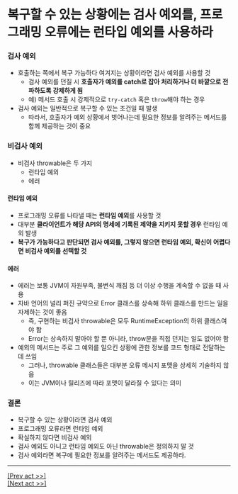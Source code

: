 # 복구할 수 있는 상황에는 검사 예외를, 프로그래밍 오류에는 런타입 예외를 사용하라
### 검사 예외
* 호출하는 쪽에서 복구 가능하다 여겨지는 상황이라면 검사 예외를 사용할 것
  * 검사 예외를 던질 시 **호출자가 예외를 catch로 잡아 처리하거나 더 바깥으로 전파하도록 강제하게 됨**
  * 예) 메서드 호출 시 강제적으로 `try-catch` 혹은 `throw`해야 하는 경우
* 검사 예외는 일반적으로 복구할 수 있는 조건일 때 발생
  * 따라서, 호출자가 예외 상황에서 벗어나는데 필요한 정보를 알려주는 메서드를 함께 제공하는 것이 중요
### 비검사 예외
* 비검사 throwable은 두 가지
  * 런타임 예외
  * 에러
#### 런타임 예외
* 프로그래밍 오류를 나타낼 때는 **런타임 예외**를 사용할 것
* 대부분 **클라이언트가 해당 API의 명세에 기록된 제약을 지키지 못할 경우** 런타임 예외 발생
* **복구가 가능하다고 판단되면 검사 예외를, 그렇지 않으면 런타임 예외, 확신이 어렵다면 비검사 예외를 선택할 것**
#### 에러
* 에러는 보통 JVM이 자원부족, 불변식 깨짐 등 더 이상 수행을 계속할 수 없을 때 사용
* 자바 언어의 널리 퍼진 규약으로 Error 클래스를 상속해 하위 클래스를 만드는 일을 자제하는 것이 좋음
  * 즉, 구현하는 비검사 throwable은 모두 RuntimeException의 하위 클래스여야 함
  * Error는 상속하지 말아야 할 뿐 아니라, throw문을 직접 던지는 일도 없어야 함
* 예외의 메서드는 주로 그 예외를 일으킨 상황에 관한 정보를 코드 형태로 전달하는 데 쓰임
  * 그러나, throwable 클래스들은 대부분 오류 메시지 포맷을 상세히 기술하지 않음
  * 이는 JVM이나 릴리즈에 따라 포맷이 달라질 수 있다는 의미
### 결론
* 복구할 수 있는 상황이라면 검사 예외
* 프로그래밍 오류라면 런타임 예외
* 확실하지 않다면 비검사 예외
* 검사 예외도 아니고 런타임 예외도 아닌 throwable은 정의하지 말 것
* 검사 예외라면 복구에 필요한 정보를 알려주는 메서드도 제공하라.
---
[[Prev act >>]](../act1/README.md)  
[[Next act >>]](../act3/README.md)